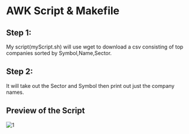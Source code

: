# AWK Script & Makefile


## Step 1: 

My script(myScript.sh) will use wget to download a csv consisting of top companies sorted by Symbol,Name,Sector. 

## Step 2: 
It will take out the Sector and Symbol then print out just the company names.


## Preview of the Script


![1](https://user-images.githubusercontent.com/77127829/127403884-d92b6398-e1e6-4e9f-b4f1-473d6b7bbe09.gif)

